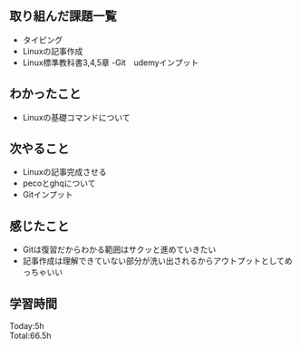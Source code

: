 ## 取り組んだ課題一覧
- タイピング
- Linuxの記事作成
- Linux標準教科書3,4,5章
-Git　udemyインプット 
## わかったこと
- Linuxの基礎コマンドについて
## 次やること
- Linuxの記事完成させる
- pecoとghqについて
- Gitインプット
## 感じたこと
- Gitは復習だからわかる範囲はサクッと進めていきたい
- 記事作成は理解できていない部分が洗い出されるからアウトプットとしてめっちゃいい
## 学習時間
Today:5h  
Total:66.5h  
